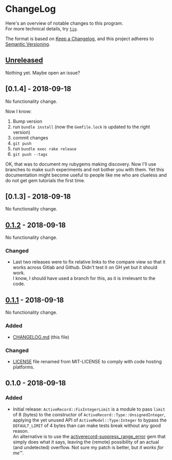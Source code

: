 # ChangeLog

Here's an overview of notable changes to this program.  
For more technical details, try [`tig`](https://jonas.github.io/tig/).

The format is based on [Keep a Changelog](https://keepachangelog.com/en/1.0.0/),
and this project adheres to [Semantic Versioning](https://semver.org/spec/v2.0.0.html).

## [Unreleased]

Nothing yet. Maybe open an issue?

## [0.1.4] - 2018-09-18

No functionality change.

Now I know:
1. Bump version
2. run `bundle install` (now the `Gemfile.lock` is updated to the right version)
3. commit changes
4. `git push`
5. run `bundle exec rake release`
6. `git push --tags`

OK, that was to document my rubygems making discovery. Now I'll use branches to
make such experiments and not bother you with them. Yet this documentation might
become useful to people like me who are clueless and do not get gem tutorials
the first time.

## [0.1.3] - 2018-09-18

No functionality change.

## [0.1.2] - 2018-09-18

No functionality change.

### Changed
- Last two releases were to fix relative links to the compare view so that it
  works across Gitlab and Github. Didn't test it on GH yet but it should work.  
  I know, I should have used a branch for this, as it is irrelevant to the code.

## [0.1.1] - 2018-09-18

No functionality change.

### Added
- [CHANGELOG.md] (this file)

### Changed
- [LICENSE] file renamed from MIT-LICENSE to comply with code hosting platforms.

## 0.1.0 - 2018-09-18

### Added
- Initial release: `ActiveRecord::FixIntegerLimit` is a module to pass `limit`
  of 8 (bytes) to the constructor of `ActiveRecord::Type::UnsignedInteger`,
  applying the yet unused API of `ActiveModel::Type:Integer` to bypass the
  `DEFAULT_LIMIT` of 4 bytes than can make tests break without any good reason.  
  An alternative is to use the [activerecord-suppress_range_error] gem that
  simply does what it says, leaving the (remote) possibility of an actual (and
  undetected) overflow. Not sure my patch is better, but _it works for me_™.

[CHANGELOG.md]: ./CHANGELOG.md
[LICENSE]: ./LICENSE
[Unreleased]: /../compare/v0.1.4...HEAD
[0.1.2]: /../compare/v0.1.3...v0.1.4
[0.1.2]: /../compare/v0.1.2...v0.1.3
[0.1.2]: /../compare/v0.1.1...v0.1.2
[0.1.1]: /../compare/v0.1.0...v0.1.1
[activerecord-suppress_range_error]: https://github.com/kamipo/activerecord-suppress_range_error
